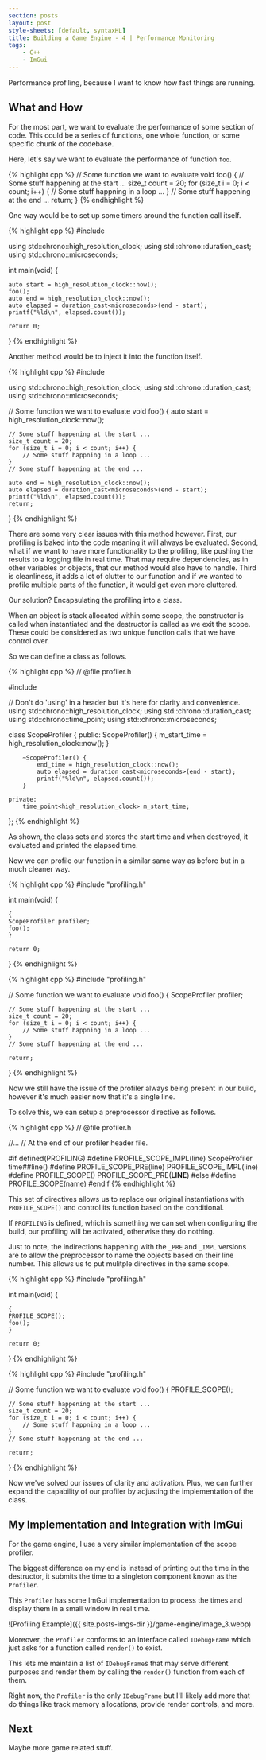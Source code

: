 ```yaml
---
section: posts
layout: post
style-sheets: [default, syntaxHL]
title: Building a Game Engine - 4 | Performance Monitoring
tags:
    - C++
    - ImGui
---
```


Performance profiling, because I want to know how fast things are running.

## What and How

For the most part, we want to evaluate the performance of some section of code.
This could be a series of functions, one whole function, or some specific
chunk of the codebase.

Here, let's say we want to evaluate the performance of function `foo`. 

{% highlight cpp %}
// Some function we want to evaluate
void foo() {
    // Some stuff happening at the start ...
    size_t count = 20;
    for (size_t i = 0; i < count; i++) {
        // Some stuff happning in a loop ...
    }
    // Some stuff happening at the end ...
    return;
}
{% endhighlight %}

One way would be to set up some timers around the function call itself.

{% highlight cpp %}
#include <chrono>

using std::chrono::high_resolution_clock;
using std::chrono::duration_cast;
using std::chrono::microseconds;

int main(void) {
    
    auto start = high_resolution_clock::now();
    foo();
    auto end = high_resolution_clock::now();
    auto elapsed = duration_cast<microseconds>(end - start);
    printf("%ld\n", elapsed.count());

    return 0;
}
{% endhighlight %}

Another method would be to inject it into the function itself.

{% highlight cpp %}
#include <chrono>

using std::chrono::high_resolution_clock;
using std::chrono::duration_cast;
using std::chrono::microseconds;

// Some function we want to evaluate
void foo() {
    auto start = high_resolution_clock::now();

    // Some stuff happening at the start ...
    size_t count = 20;
    for (size_t i = 0; i < count; i++) {
        // Some stuff happning in a loop ...
    }
    // Some stuff happening at the end ...

    auto end = high_resolution_clock::now();
    auto elapsed = duration_cast<microseconds>(end - start);
    printf("%ld\n", elapsed.count());
    return;
}
{% endhighlight %}

There are some very clear issues with this method however. First, our profiling
is baked into the code meaning it will always be evaluated. Second, what if we
want to have more functionality to the profiling, like pushing the results to a
logging file in real time. That may require dependencies, as in other variables
or objects, that our method would also have to handle. Third is cleanliness,
it adds a lot of clutter to our function and if we wanted to profile multiple
parts of the function, it would get even more cluttered.

Our solution? Encapsulating the profiling into a class.

When an object is stack allocated within some scope, the constructor is called
when instantiated and the destructor is called as we exit the scope. These could be
considered as two unique function calls that we have control over.

So we can define a class as follows.

{% highlight cpp %}
// @file    profiler.h

#include <chrono>

// Don't do 'using' in a header but it's here for clarity and convenience.
using std::chrono::high_resolution_clock;
using std::chrono::duration_cast;
using std::chrono::time_point;
using std::chrono::microseconds;


class ScopeProfiler {
    public:
        ScopeProfiler() {
            m_start_time = high_resolution_clock::now();
        }

        ~ScopeProfiler() {
            end_time = high_resolution_clock::now();
            auto elapsed = duration_cast<microseconds>(end - start);
            printf("%ld\n", elapsed.count());
        }
        
    private:
        time_point<high_resolution_clock> m_start_time;

};
{% endhighlight %}

As shown, the class sets and stores the start time and when destroyed, it
evaluated and printed the elapsed time.

Now we can profile our function in a similar same way as before but in a much
cleaner way.

{% highlight cpp %}
#include "profiling.h"

int main(void) {
    
    { 
    ScopeProfiler profiler;
    foo();
    }

    return 0;
}
{% endhighlight %}

{% highlight cpp %}
#include "profiling.h"

// Some function we want to evaluate
void foo() {
    ScopeProfiler profiler;

    // Some stuff happening at the start ...
    size_t count = 20;
    for (size_t i = 0; i < count; i++) {
        // Some stuff happning in a loop ...
    }
    // Some stuff happening at the end ...

    return;
}
{% endhighlight %}

Now we still have the issue of the profiler always being present in our build,
however it's much easier now that it's a single line.

To solve this, we can setup a preprocessor directive as follows.

{% highlight cpp %}
// @file    profiler.h

//...
// At the end of our profiler header file.

#if defined(PROFILING)
#define PROFILE_SCOPE_IMPL(line) ScopeProfiler time##line()
#define PROFILE_SCOPE_PRE(line) PROFILE_SCOPE_IMPL(line)
#define PROFILE_SCOPE() PROFILE_SCOPE_PRE(__LINE__)
#else
#define PROFILE_SCOPE(name)
#endif
{% endhighlight %}

This set of directives allows us to replace our original instantiations
with `PROFILE_SCOPE()` and control its function based on the conditional.

If `PROFILING` is defined, which is something we can set when configuring the
build, our profiling will be activated, otherwise they do nothing.

Just to note, the indirections happening with the `_PRE` and `_IMPL` versions are 
to allow the preprocessor to name the objects based on their line number.
This allows us to put mulitple directives in the same scope.


{% highlight cpp %}
#include "profiling.h"

int main(void) {
    
    { 
    PROFILE_SCOPE();
    foo();
    }

    return 0;
}
{% endhighlight %}

{% highlight cpp %}
#include "profiling.h"

// Some function we want to evaluate
void foo() {
    PROFILE_SCOPE();

    // Some stuff happening at the start ...
    size_t count = 20;
    for (size_t i = 0; i < count; i++) {
        // Some stuff happning in a loop ...
    }
    // Some stuff happening at the end ...

    return;
}
{% endhighlight %}

Now we've solved our issues of clarity and activation. Plus, we can further
expand the capability of our profiler by adjusting the implementation
of the class.

## My Implementation and Integration with ImGui

For the game engine, I use a very similar implementation of the scope profiler.

The biggest difference on my end is instead of printing out the time in the
destructor, it submits the time to a singleton component known as the `Profiler`.

This `Profiler` has some ImGui implementation to process the times and display
them in a small window in real time.

![Profiling Example]({{ site.posts-imgs-dir }}/game-engine/image_3.webp)

Moreover, the `Profiler` conforms to an interface called `IDebugFrame` which
just asks for a function called `render()` to exist.

This lets me maintain a list of `IDebugFrame`s that may serve different purposes
and render them by calling the `render()` function from each of them.

Right now, the `Profiler` is the only `IDebugFrame` but I'll likely add more
that do things like track memory allocations, provide render controls, and more.

## Next

Maybe more game related stuff.


